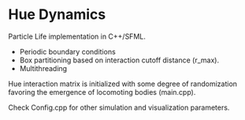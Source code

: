# Hue Dynamics

Particle Life implementation in C++/SFML.

- Periodic boundary conditions
- Box partitioning based on interaction cutoff distance (r_max).
- Multithreading

Hue interaction matrix is initialized with some degree of randomization favoring the emergence of locomoting bodies (main.cpp).

Check Config.cpp for other simulation and visualization parameters.



